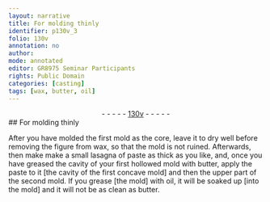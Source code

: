 ```yaml
---
layout: narrative
title: For molding thinly
identifier: p130v_3
folio: 130v
annotation: no
author:
mode: annotated
editor: GR8975 Seminar Participants
rights: Public Domain
categories: [casting]
tags: [wax, butter, oil]
---
```


 <div class="folio" align="center">- - - - - <a href="http://gallica.bnf.fr/ark:/12148/btv1b10500001g/f266.item.r=.zoom" target="_blank">130v</a> - - - - - </div> 
## For molding thinly 

  <span class="activity"></span> 
 After you have molded the first mold as the core, leave it to dry well before removing the figure from <span class="material">wax</span>, so that the mold is not ruined. Afterwards, then make make a small lasagna of paste as thick as you like, and, once you have greased the cavity of your first hollowed mold with <span class="material">butter</span>, apply the paste to it [the cavity of the first concave mold] and then the upper part of the second mold. If you grease [the mold] with <span class="material">oil</span>, it will be soaked up [into the mold] and it will not be as clean as <span class="material">butter</span>.
 